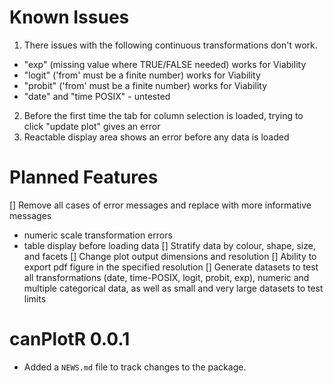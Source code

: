# Known Issues
1. There issues with the following continuous transformations don't work. 
  + "exp" (missing value where TRUE/FALSE needed) works for Viability
  + "logit" ('from' must be a finite number) works for Viability
  + "probit" ('from' must be a finite number) works for Viability
  + "date" and "time POSIX" - untested
2. Before the first time the tab for column selection is loaded, trying to click "update plot" gives an error
3. Reactable display area shows an error before any data is loaded

# Planned Features
[] Remove all cases of error messages and replace with more informative messages
  + numeric scale transformation errors
  + table display before loading data
[] Stratify data by colour, shape, size, and facets
[] Change plot output dimensions and resolution
[] Ability to export pdf figure in the specified resolution
[] Generate datasets to test all transformations (date, time-POSIX, logit, probit, exp), numeric and multiple categorical data, as well as small and very large datasets to test limits

# canPlotR 0.0.1
* Added a `NEWS.md` file to track changes to the package.
